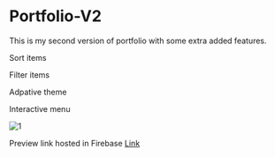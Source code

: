 # Portfolio-V2

This is my second version of portfolio with some extra added features.

Sort items

Filter items

Adpative theme

Interactive menu

![1](https://github.com/user-attachments/assets/4e4c43a5-0c91-4a31-b57e-83b3f66b73e2)

Preview link hosted in Firebase [Link](https://dhanushckme.web.app/)
